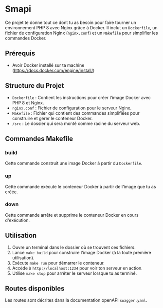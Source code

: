 # Smapi

Ce projet te donne tout ce dont tu as besoin pour faire tourner un environnement PHP 8 avec Nginx grâce à Docker. Il inclut un `Dockerfile`, un fichier de configuration Nginx (`nginx.conf`) et un `Makefile` pour simplifier les commandes Docker.

## Prérequis

- Avoir Docker installé sur ta machine (https://docs.docker.com/engine/install/)

## Structure du Projet

- `Dockerfile` : Contient les instructions pour créer l'image Docker avec PHP 8 et Nginx.
- `nginx.conf` : Fichier de configuration pour le serveur Nginx.
- `Makefile` : Fichier qui contient des commandes simplifiées pour construire et gérer le conteneur Docker.
- `/src` : Le dossier qui sera monté comme racine du serveur web.

## Commandes Makefile

### build

Cette commande construit une image Docker à partir du `Dockerfile`.


### up

Cette commande exécute le conteneur Docker à partir de l'image que tu as créée.


### down

Cette commande arrête et supprime le conteneur Docker en cours d'exécution.


## Utilisation

1. Ouvre un terminal dans le dossier où se trouvent ces fichiers.
2. Lance `make build` pour construire l'image Docker (à la toute première utilisation).
3. Exécute `make run` pour démarrer le conteneur.
4. Accède à `http://localhost:1234` pour voir ton serveur en action.
5. Utilise `make stop` pour arrêter le serveur lorsque tu as terminé.


## Routes disponibles

Les routes sont décrites dans la documentation openAPI `swagger.yaml`.